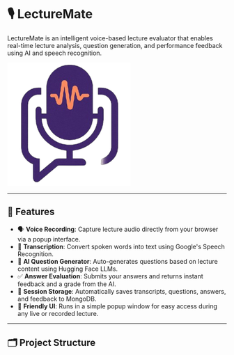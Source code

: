 # 🎙️ LectureMate

LectureMate is an intelligent voice-based lecture evaluator that enables real-time lecture analysis, question generation, and performance feedback using AI and speech recognition.

![LectureMate Logo](static/images/favicon.PNG)

---

## 📌 Features

- 🗣️ **Voice Recording**: Capture lecture audio directly from your browser via a popup interface.
- 📜 **Transcription**: Convert spoken words into text using Google's Speech Recognition.
- 🧠 **AI Question Generator**: Auto-generates questions based on lecture content using Hugging Face LLMs.
- ✅ **Answer Evaluation**: Submits your answers and returns instant feedback and a grade from the AI.
- 🧾 **Session Storage**: Automatically saves transcripts, questions, answers, and feedback to MongoDB.
- 💬 **Friendly UI**: Runs in a simple popup window for easy access during any live or recorded lecture.

---

## 🗂️ Project Structure

